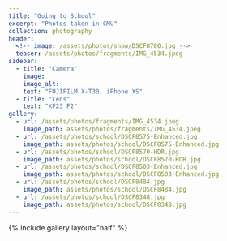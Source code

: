 ```yaml
---
title: "Going to School"
excerpt: "Photos taken in CMU"
collection: photography
header:
  <!-- image: /assets/photos/snow/DSCF8780.jpg -->
  teaser: /assets/photos/fragments/IMG_4534.jpeg
sidebar:
  - title: "Camera"
    image: 
    image_alt: 
    text: "FUJIFILM X-T30, iPhone XS"
  - title: "Lens"
    text: "XF23 F2"
gallery:
  - url: /assets/photos/fragments/IMG_4534.jpeg
    image_path: assets/photos/fragments/IMG_4534.jpeg
  - url: /assets/photos/school/DSCF8575-Enhanced.jpg
    image_path: assets/photos/school/DSCF8575-Enhanced.jpg
  - url: /assets/photos/school/DSCF8570-HDR.jpg
    image_path: assets/photos/school/DSCF8570-HDR.jpg
  - url: /assets/photos/school/DSCF8503-Enhanced.jpg
    image_path: assets/photos/school/DSCF8503-Enhanced.jpg
  - url: /assets/photos/school/DSCF8484.jpg
    image_path: assets/photos/school/DSCF8484.jpg
  - url: /assets/photos/school/DSCF8348.jpg
    image_path: assets/photos/school/DSCF8348.jpg
---
```



{% include gallery layout="half" %}

